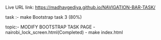 
 Live URL link: 
     https://madhavgediya.github.io/NAVIGATION-BAR-TASK/
    


task :- make Bootstrap task 3 (80%)

topic:-
    MODIFY BOOTSTRAP TASK PAGE 
    -   nairobi_lock_screen.html(Completed)
    -   make index.html 
    










